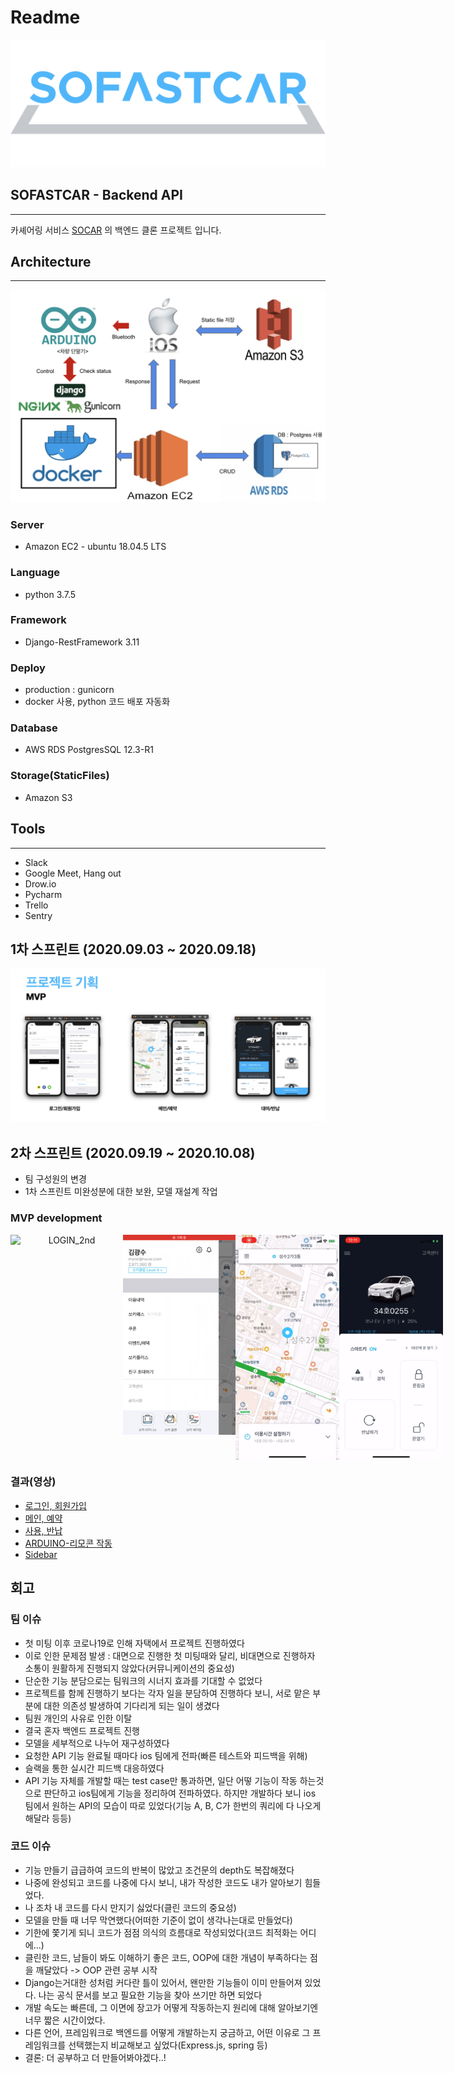 # Readme

![Untitled.png](Readme-images/Untitled.png)

## SOFASTCAR - Backend API

---

카셰어링 서비스 [SOCAR](https://www.socar.kr/) 의 백엔드 클론 프로젝트 입니다.

## Architecture

---

![Untitled%201.png](Readme-images/Untitled%201.png)

### Server

- Amazon EC2 - ubuntu 18.04.5 LTS

### Language

- python  3.7.5

### Framework

- Django-RestFramework 3.11

### Deploy

- production : gunicorn
- docker 사용, python 코드 배포 자동화

### Database

- AWS RDS PostgresSQL 12.3-R1

### Storage(StaticFiles)

- Amazon S3

## Tools

---

- Slack
- Google Meet, Hang out
- Drow.io
- Pycharm
- Trello
- Sentry

## 1차 스프린트 (2020.09.03 ~ 2020.09.18)

![Untitled%202.png](Readme-images/Untitled%202.png)


## 2차 스프린트 (2020.09.19 ~ 2020.10.08)
- 팀 구성원의 변경
- 1차 스프린트 미완성분에 대한 보완, 모델 재설계 작업

### MVP development
<p align="center" style="display: flex;justify-content: space-between;">
  <img width="180" height="320" src="./Readme-images/LOGIN_2nd.gif" alt="LOGIN_2nd" style="zoom: 100%;" />
  <img width="180" height="320" src="./Readme-images/SIDEBAR.gif" alt="SIDEBAR" style="zoom: 100%;" />
  <img width="180" height="360" src="./Readme-images/MAIN_2nd.gif" alt="MAIN_2nd" style="zoom: 100%;" />
  <img width="180" height="360" src="./Readme-images/RETURN.gif" alt="RETURN" style="zoom: 100%;" />
</P>

### 결과(영상)
- [로그인, 회원가입](https://youtu.be/W0kjmeD3b3g)
- [메인, 예약](https://youtu.be/RbDSDtoGo4E)
- [사용, 반납](https://youtu.be/wYxdN_Lp_Cs)
- [ARDUINO-리모콘 작동](https://youtu.be/7x6H_rOHzQA)
- [Sidebar](https://youtu.be/IRi1NMKAUaA)


## 회고
### 팀 이슈
- 첫 미팅 이후 코로나19로 인해 자택에서 프로젝트 진행하였다
- 이로 인한 문제점 발생 : 대면으로 진행한 첫 미팅때와 달리, 비대면으로 진행하자 소통이 원활하게 진행되지 않았다(커뮤니케이션의 중요성)
- 단순한 기능 분담으로는 팀워크의 시너지 효과를 기대할 수 없었다
- 프로젝트를 함께 진행하기 보다는 각자 일을 분담하여 진행하다 보니, 서로 맡은 부분에 대한 의존성 발생하여 기다리게 되는 일이 생겼다
- 팀원 개인의 사유로 인한 이탈
- 결국 혼자 백엔드 프로젝트 진행
- 모델을 세부적으로 나누어 재구성하였다
- 요청한 API 기능 완료될 때마다 ios 팀에게 전파(빠른 테스트와 피드백을 위해)
- 슬랙을 통한 실시간 피드백 대응하였다
- API 기능 자체를 개발할 때는 test case만 통과하면, 일단 어떻 기능이 작동 하는것으로 판단하고 ios팀에게 기능을 정리하여 전파하였다. 하지만 개발하다 보니 ios 팀에서 원하는 API의 모습이 따로 있었다(기능 A, B, C가 한번의 쿼리에 다 나오게 해달라 등등)

### 코드 이슈
- 기능 만들기 급급하여 코드의 반복이 많았고 조건문의 depth도 복잡해졌다
- 나중에 완성되고 코드를 나중에 다시 보니, 내가 작성한 코드도 내가 알아보기 힘들었다.
- 나 조차 내 코드를 다시 만지기 싫었다(클린 코드의 중요성)
- 모델을 만들 때 너무 막연했다(어떠한 기준이 없이 생각나는대로 만들었다)
- 기한에 쫓기게 되니 코드가 점점 의식의 흐름대로 작성되었다(코드 최적화는 어디에...)
- 클린한 코드, 남들이 봐도 이해하기 좋은 코드, OOP에 대한 개념이 부족하다는 점을 깨달았다 -> OOP 관련 공부 시작
- Django는거대한 성처럼 커다란 틀이 있어서, 왠만한 기능들이 이미 만들어져 있었다. 나는 공식 문서를 보고 필요한 기능을 찾아 쓰기만 하면 되었다
- 개발 속도는 빠른데, 그 이면에 장고가 어떻게 작동하는지 원리에 대해 알아보기엔 너무 짧은 시간이었다.
- 다른 언어, 프레임워크로 백엔드를 어떻게 개발하는지 궁금하고, 어떤 이유로 그 프레임워크를 선택했는지 비교해보고 싶었다(Express.js, spring 등)
- 결론:  더 공부하고 더 만들어봐야겠다..! 



